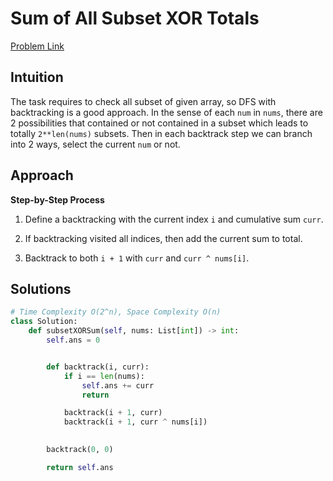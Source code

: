 **Sum of All Subset XOR Totals**
=
[Problem Link](https://leetcode.com/problems/sum-of-all-subset-xor-totals/description)

## Intuition
The task requires to check all subset of given array, so DFS with backtracking is a good approach. In the sense of 
each `num` in `nums`, there are 2 possibilities that contained or not contained in a subset which leads to  
totally `2**len(nums)` subsets. Then in each backtrack step we can branch into 2 ways, select the current `num` or not.

## Approach
**Step-by-Step Process**

1. Define a backtracking with the current index `i` and cumulative sum `curr`.

2. If backtracking visited all indices, then add the current sum to total.

3. Backtrack to both `i + 1` with `curr` and `curr ^ nums[i]`.
  
## Solutions
```python
# Time Complexity O(2^n), Space Complexity O(n)
class Solution:
    def subsetXORSum(self, nums: List[int]) -> int:
        self.ans = 0


        def backtrack(i, curr):
            if i == len(nums):
                self.ans += curr
                return

            backtrack(i + 1, curr)
            backtrack(i + 1, curr ^ nums[i])

        
        backtrack(0, 0)

        return self.ans
```
